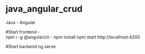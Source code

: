 # java_angular_crud
Java - Angular

#Start frontend -  
npm i -g @angular/cli  -
npm install
npm start
http://localhost:4200


#Start backend
ng serve



